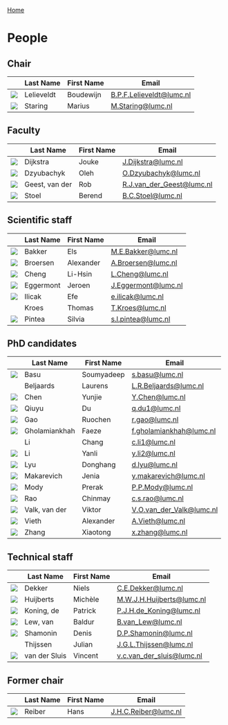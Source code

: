 [Home](index.md)

# People

## Chair

|                                            | Last Name  | First Name | Email                    |
|--------------------------------------------|------------|------------|--------------------------|
| ![](photos/Boudewijn_Lelieveldt_small.jpg) | Lelieveldt | Boudewijn  | B.P.F.Lelieveldt@lumc.nl |
| ![](photos/Marius_Staring_small.jpg)       | Staring    | Marius     | M.Staring@lumc.nl        |

## Faculty

|                                         | Last Name      | First Name | Email                     |
|-----------------------------------------|----------------|------------|---------------------------|
| ![](photos/Jouke_Dijkstra_small.jpg)    | Dijkstra       | Jouke      | J.Dijkstra@lumc.nl        |
| ![](photos/Oleh_Dzyubachyk_small.jpg)   | Dzyubachyk     | Oleh       | O.Dzyubachyk@lumc.nl      |
| ![](photos/Rob_van_der_Geest_small.jpg) | Geest, van der | Rob        | R.J.van_der_Geest@lumc.nl |
| ![](photos/Berend_Stoel_small.jpg)      | Stoel          | Berend     | B.C.Stoel@lumc.nl         |

## Scientific staff

|                                          | Last Name | First Name | Email               |
|------------------------------------------|-----------|------------|---------------------|
| ![](photos/Els_Bakker_small.jpg)         | Bakker    | Els        | M.E.Bakker@lumc.nl  |
| ![](photos/Alexander_Broersen_small.jpg) | Broersen  | Alexander  | A.Broersen@lumc.nl  |
| ![](photos/Lis-Hsin_Cheng_small.jpg)     | Cheng     | Li-Hsin    | L.Cheng@lumc.nl     |
| ![](photos/Jeroen_Eggermont_small.jpg)   | Eggermont | Jeroen     | J.Eggermont@lumc.nl |
| ![](photos/Efe_Ilicak_small.jpg)         | Ilicak    | Efe        | e.ilicak@lumc.nl    |
|                                          | Kroes     | Thomas     | T.Kroes@lumc.nl     |
| ![](photos/Silvia_Pintea_small.jpg)      | Pintea    | Silvia     | s.l.pintea@lumc.nl  |

## PhD candidates

|                                           | Last Name     | First Name | Email                    |
|-------------------------------------------|---------------|------------|--------------------------|
| ![](photos/Soomyadeep_Basu_small.jpg)     | Basu          | Soumyadeep | s.basu@lumc.nl           |
|                                           | Beljaards     | Laurens    | L.R.Beljaards@lumc.nl    |
| ![](photos/Yinjie_Chen_small.jpg)         | Chen          | Yunjie     | Y.Chen@lumc.nl           |
| ![](photos/Qiuyu_Du_small.jpg)            | Qiuyu         | Du         | q.du1@lumc.nl            |
| ![](photos/Ruochen_Gao_small.jpg)         | Gao           | Ruochen    | r.gao@lumc.nl            |
| ![](photos/Faeze_Gholamiankhah_small.jpg) | Gholamiankhah | Faeze      | f.gholamiankhah@lumc.nl  |
|                                           | Li            | Chang      | c.li1@lumc.nl            |
| ![](photos/Yanli_Li_small.jpg)            | Li            | Yanli      | y.li2@lumc.nl            |
| ![](photos/Donghang_Lyu_small.jpg)        | Lyu           | Donghang   | d.lyu@lumc.nl            |
| ![](photos/Jenia_Makarevich_small.jpg)    | Makarevich    | Jenia      | y.makarevich@lumc.nl     |
| ![](photos/Prerak_Mody_small.jpg)         | Mody          | Prerak     | P.P.Mody@lumc.nl         |
| ![](photos/Chinmay_Rao_small.jpg)         | Rao           | Chinmay    | c.s.rao@lumc.nl          |
| ![](photos/Viktor_van_der_Valk_small.jpg) | Valk, van der | Viktor     | V.O.van_der_Valk@lumc.nl |
| ![](photos/Alexander_Vieth_small.jpg)     | Vieth         | Alexander  | A.Vieth@lumc.nl          |
| ![](photos/Xiaotong_Zhang_small.jpg)      | Zhang         | Xiaotong   | x.zhang@lumc.nl          |

## Technical staff

|                                             | Last Name     | First Name | Email                     |
|---------------------------------------------|---------------|------------|---------------------------|
| ![](photos/Niels_Dekker_small.jpg)          | Dekker        | Niels      | C.E.Dekker@lumc.nl        |
| ![](photos/Michèle_Huijberts_small.jpg)     | Huijberts     | Michèle    | M.W.J.H.Huijberts@lumc.nl |
| ![](photos/Patrick_de_Koning_small.jpg)     | Koning, de    | Patrick    | P.J.H.de_Koning@lumc.nl   |
| ![](photos/Baldur_van_Lew_small.jpg)        | Lew, van      | Baldur     | B.van_Lew@lumc.nl         |
| ![](photos/Denis_Shamonin_small.jpg)        | Shamonin      | Denis      | D.P.Shamonin@lumc.nl      |
|                                             | Thijssen      | Julian     | J.G.L.Thijssen@lumc.nl    |
| ![](photos/Vincent_van_der_Sluis_small.jpg) | van der Sluis | Vincent    | v.c.van_der_sluis@lumc.nl |

## Former chair

|                                   | Last Name | First Name | Email                |
|-----------------------------------|-----------|------------|----------------------|
| ![](photos/Hans_Reiber_small.jpg) | Reiber    | Hans       | J.H.C.Reiber@lumc.nl |
